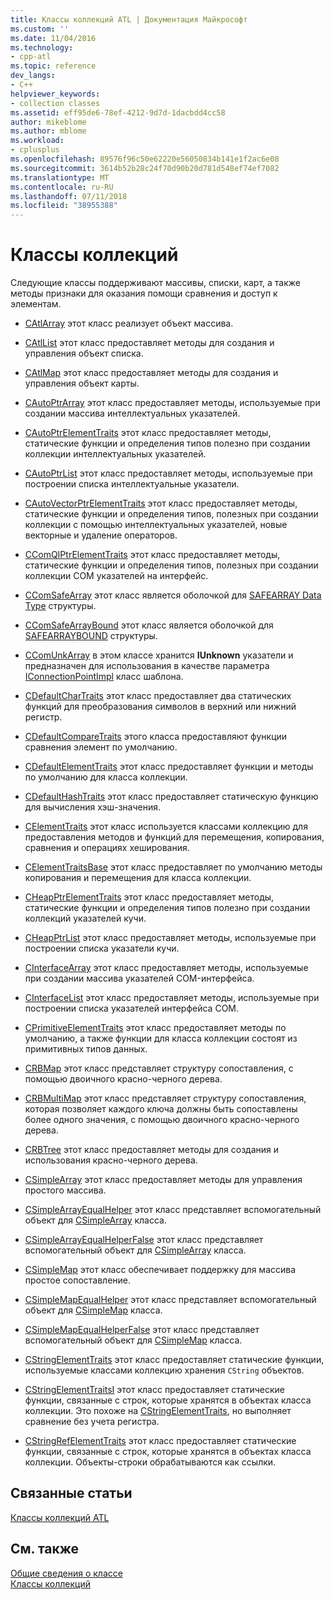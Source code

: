 ```yaml
---
title: Классы коллекций ATL | Документация Майкрософт
ms.custom: ''
ms.date: 11/04/2016
ms.technology:
- cpp-atl
ms.topic: reference
dev_langs:
- C++
helpviewer_keywords:
- collection classes
ms.assetid: eff95de6-78ef-4212-9d7d-1dacbdd4cc58
author: mikeblome
ms.author: mblome
ms.workload:
- cplusplus
ms.openlocfilehash: 89576f96c50e62220e56050834b141e1f2ac6e08
ms.sourcegitcommit: 3614b52b28c24f70d90b20d781d548ef74ef7082
ms.translationtype: MT
ms.contentlocale: ru-RU
ms.lasthandoff: 07/11/2018
ms.locfileid: "38955388"
---
```

# <a name="collection-classes"></a>Классы коллекций
Следующие классы поддерживают массивы, списки, карт, а также методы признаки для оказания помощи сравнения и доступ к элементам.  
  
-   [CAtlArray](../atl/reference/catlarray-class.md) этот класс реализует объект массива.  
  
-   [CAtlList](../atl/reference/catllist-class.md) этот класс предоставляет методы для создания и управления объект списка.  
  
-   [CAtlMap](../atl/reference/catlmap-class.md) этот класс предоставляет методы для создания и управления объект карты.  
  
-   [CAutoPtrArray](../atl/reference/cautoptrarray-class.md) этот класс предоставляет методы, используемые при создании массива интеллектуальных указателей.  
  
-   [CAutoPtrElementTraits](../atl/reference/cautoptrelementtraits-class.md) этот класс предоставляет методы, статические функции и определения типов полезно при создании коллекции интеллектуальных указателей.  
  
-   [CAutoPtrList](../atl/reference/cautoptrlist-class.md) этот класс предоставляет методы, используемые при построении списка интеллектуальные указатели.  
  
-   [CAutoVectorPtrElementTraits](../atl/reference/cautovectorptrelementtraits-class.md) этот класс предоставляет методы, статические функции и определения типов, полезных при создании коллекции с помощью интеллектуальных указателей, новые векторные и удаление операторов.  
  
-   [CComQIPtrElementTraits](../atl/reference/ccomqiptrelementtraits-class.md) этот класс предоставляет методы, статические функции и определения типов, полезных при создании коллекции COM указателей на интерфейс.  
  
-   [CComSafeArray](../atl/reference/ccomsafearray-class.md) этот класс является оболочкой для [SAFEARRAY Data Type](/previous-versions/windows/desktop/api/oaidl/ns-oaidl-tagsafearray) структуры.  
  
-   [CComSafeArrayBound](../atl/reference/ccomsafearraybound-class.md) этот класс является оболочкой для [SAFEARRAYBOUND](/previous-versions/windows/desktop/api/oaidl/ns-oaidl-tagsafearraybound) структуры.  
  
-   [CComUnkArray](../atl/reference/ccomunkarray-class.md) в этом классе хранится **IUnknown** указатели и предназначен для использования в качестве параметра [IConnectionPointImpl](../atl/reference/iconnectionpointimpl-class.md) класс шаблона.  
  
-   [CDefaultCharTraits](../atl/reference/cdefaultchartraits-class.md) этот класс предоставляет два статических функций для преобразования символов в верхний или нижний регистр.  
  
-   [CDefaultCompareTraits](../atl/reference/cdefaultcomparetraits-class.md) этого класса предоставляют функции сравнения элемент по умолчанию.  
  
-   [CDefaultElementTraits](../atl/reference/cdefaultelementtraits-class.md) этот класс предоставляет функции и методы по умолчанию для класса коллекции.  
  
-   [CDefaultHashTraits](../atl/reference/cdefaulthashtraits-class.md) этот класс предоставляет статическую функцию для вычисления хэш-значения.  
  
-   [CElementTraits](../atl/reference/celementtraits-class.md) этот класс используется классами коллекцию для предоставления методов и функций для перемещения, копирования, сравнения и операциях хеширования.  
  
-   [CElementTraitsBase](../atl/reference/celementtraitsbase-class.md) этот класс предоставляет по умолчанию методы копирования и перемещения для класса коллекции.  
  
-   [CHeapPtrElementTraits](../atl/reference/cheapptrelementtraits-class.md) этот класс предоставляет методы, статические функции и определения типов полезно при создании коллекций указателей кучи.  
  
-   [CHeapPtrList](../atl/reference/cheapptrlist-class.md) этот класс предоставляет методы, используемые при построении списка указатели кучи.  
  
-   [CInterfaceArray](../atl/reference/cinterfacearray-class.md) этот класс предоставляет методы, используемые при создании массива указателей COM-интерфейса.  
  
-   [CInterfaceList](../atl/reference/cinterfacelist-class.md) этот класс предоставляет методы, используемые при построении списка указателей интерфейса СОМ.  
  
-   [CPrimitiveElementTraits](../atl/reference/cprimitiveelementtraits-class.md) этот класс предоставляет методы по умолчанию, а также функции для класса коллекции состоят из примитивных типов данных.  
  
-   [CRBMap](../atl/reference/crbmap-class.md) этот класс представляет структуру сопоставления, с помощью двоичного красно-черного дерева.  
  
-   [CRBMultiMap](../atl/reference/crbmultimap-class.md) этот класс представляет структуру сопоставления, которая позволяет каждого ключа должны быть сопоставлены более одного значения, с помощью двоичного красно-черного дерева.  
  
-   [CRBTree](../atl/reference/crbtree-class.md) этот класс предоставляет методы для создания и использования красно-черного дерева.  
  
-   [CSimpleArray](../atl/reference/csimplearray-class.md) этот класс предоставляет методы для управления простого массива.  
  
-   [CSimpleArrayEqualHelper](../atl/reference/csimplearrayequalhelper-class.md) этот класс представляет вспомогательный объект для [CSimpleArray](../atl/reference/csimplearray-class.md) класса.  
  
-   [CSimpleArrayEqualHelperFalse](../atl/reference/csimplearrayequalhelperfalse-class.md) этот класс представляет вспомогательный объект для [CSimpleArray](../atl/reference/csimplearray-class.md) класса.  
  
-   [CSimpleMap](../atl/reference/csimplemap-class.md) этот класс обеспечивает поддержку для массива простое сопоставление.  
  
-   [CSimpleMapEqualHelper](../atl/reference/csimplemapequalhelper-class.md) этот класс представляет вспомогательный объект для [CSimpleMap](../atl/reference/csimplemap-class.md) класса.  
  
-   [CSimpleMapEqualHelperFalse](../atl/reference/csimplemapequalhelperfalse-class.md) этот класс представляет вспомогательный объект для [CSimpleMap](../atl/reference/csimplemap-class.md) класса.  
  
-   [CStringElementTraits](../atl/reference/cstringelementtraits-class.md) этот класс предоставляет статические функции, используемые классами коллекцию хранения `CString` объектов.  
  
-   [CStringElementTraitsI](../atl/reference/cstringelementtraitsi-class.md) этот класс предоставляет статические функции, связанные с строк, которые хранятся в объектах класса коллекции. Это похоже на [CStringElementTraits](../atl/reference/cstringelementtraits-class.md), но выполняет сравнение без учета регистра.  
  
-   [CStringRefElementTraits](../atl/reference/cstringrefelementtraits-class.md) этот класс предоставляет статические функции, связанные с строк, которые хранятся в объектах класса коллекции. Объекты-строки обрабатываются как ссылки.  
  
## <a name="related-articles"></a>Связанные статьи  
 [Классы коллекций ATL](../atl/atl-collection-classes.md)  
  
## <a name="see-also"></a>См. также  
 [Общие сведения о классе](../atl/atl-class-overview.md)   
 [Классы коллекций](../atl/atl-collection-classes.md)

